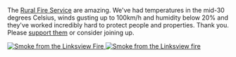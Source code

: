 <!--
.. link: 
.. description: 
.. tags: 
.. date: 2013/10/24 18:24:09
.. spellcheck_exceptions: 
.. title: NSW Fires
.. slug: nsw-fires
.. _smoke_page: http://www.flickr.com/photos/edwin_steele/10391713355/
.. _wind_page: http://www.flickr.com/photos/edwin_steele/10398767634/
-->


The [Rural Fire Service](http://www.rfs.nsw.gov.au) are amazing. We've had temperatures in the mid-30 degrees Celsius, winds gusting up to 100km/h and humidity below 20% and they've worked incredibly hard to protect people and properties. Thank you. Please [support them](http://www.rfs.nsw.gov.au/dsp_content.cfm?cat_id=4541) or consider joining up.


<a href="https://www.flickr.com/photos/edwin_steele/10391713355" title="Smoke from the Linksview Fire">
 <img class="ri"
   src="/assets/pictures/10391713355/medium_500.jpg"
   sizes="(max-width: 50em) 100vw,
          (min-width: 50em) 66vw"
   srcset="/assets/pictures/10391713355/small_250.jpg 250w,
         /assets/pictures/10391713355/medium_500.jpg 500w,
         /assets/pictures/10391713355/large_1024.jpg 1024w"
         /assets/pictures/10391713355/large_2048-2048.jpg 2048w"
  alt="Smoke from the Linksview Fire">
</a>

<a href="https://www.flickr.com/photos/edwin_steele/10398767634" title="Smoke from the Linksview fire">
 <img class="ri"
   src="/assets/pictures/10398767634/medium_500.jpg"
   sizes="(max-width: 50em) 100vw,
          (min-width: 50em) 66vw"
   srcset="/assets/pictures/10398767634/small_250.jpg 250w,
         /assets/pictures/10398767634/medium_500.jpg 500w,
         /assets/pictures/10398767634/large_1024.jpg 1024w"
  alt="Smoke from the Linksview fire">
</a>
